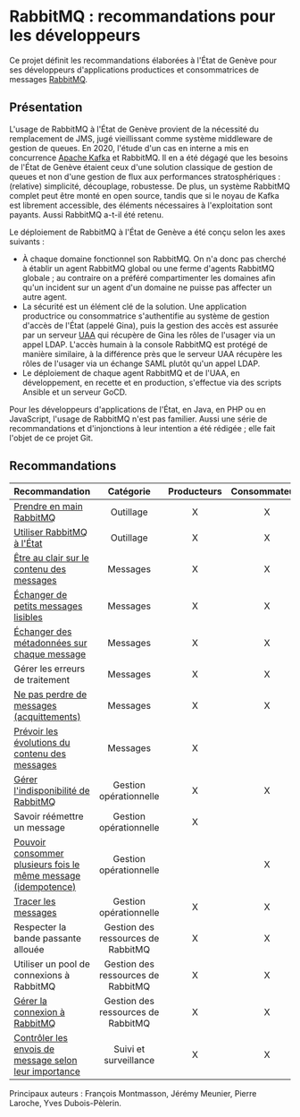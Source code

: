 # RabbitMQ : recommandations pour les développeurs

Ce projet définit les recommandations élaborées à l'État de Genève
pour ses développeurs d'applications productices et consommatrices de messages
[RabbitMQ](https://www.rabbitmq.com).

## Présentation

L'usage de RabbitMQ à l'État de Genève provient de la nécessité du remplacement de JMS,
jugé vieillissant comme système middleware de gestion de queues.
En 2020, l'étude d'un cas en interne a mis en concurrence
[Apache Kafka](https://kafka.apache.org) et RabbitMQ.
Il en a été dégagé que les besoins de l'État de Genève étaient ceux d'une solution classique
de gestion de queues et non
d'une gestion de flux aux performances stratosphériques : (relative) simplicité, découplage, robustesse.
De plus, un système RabbitMQ complet peut être monté en open source, tandis que si le noyau de Kafka
est librement accessible, des éléments nécessaires à l'exploitation sont payants.
Aussi RabbitMQ a-t-il été retenu.

Le déploiement de RabbitMQ à l'État de Genève a été conçu selon les axes suivants :
- À chaque domaine fonctionnel son RabbitMQ.
On n'a donc pas cherché à établir un agent RabbitMQ global ou une ferme d'agents RabbitMQ globale ;
au contraire on a préféré compartimenter les domaines afin qu'un incident sur un agent d'un domaine
ne puisse pas affecter un autre agent.
- La sécurité est un élément clé de la solution.
Une application productrice ou consommatrice s'authentifie au système de gestion d'accès de l'État
(appelé Gina), puis la gestion des accès est assurée par un serveur
[UAA](https://docs.cloudfoundry.org/concepts/architecture/uaa.html)
qui récupère de Gina les rôles de l'usager via un appel LDAP.
L'accès humain à la console RabbitMQ est protégé de manière similaire, à la différence près que
le serveur UAA récupère les rôles de l'usager via un échange SAML plutôt qu'un appel LDAP.
- Le déploiement de chaque agent RabbitMQ et de l'UAA, en développement, en recette et en production,
s'effectue via des scripts Ansible et un serveur GoCD.

Pour les développeurs d'applications de l'État, en Java, en PHP ou en JavaScript,
l'usage de RabbitMQ n'est pas familier.
Aussi une série de recommandations et d'injonctions à leur intention a été rédigée ;
elle fait l'objet de ce projet Git.

## Recommandations

| Recommandation | Catégorie | Producteurs | Consommateurs |
|----------------|:---------:|:-----------:|:-------------:|
| [Prendre en main RabbitMQ](items/prendre_en_main_rabbitmq.md) | Outillage | X | X |
| [Utiliser RabbitMQ à l'État](items/utiliser_rabbitmq_a_l_etat.md) | Outillage | X | X |
| [Être au clair sur le contenu des messages](items/etre_au_clair_sur_le_contenu_des_messages.md) | Messages | X | X |
| [Échanger de petits messages lisibles](items/echanger_de_petits_messages_lisibles.md) | Messages | X | X |
| [Échanger des métadonnées sur chaque message](items/echanger_des_metadonnees_sur_chaque_message.md) | Messages | X | X |
| Gérer les erreurs de traitement | Messages | X | X |
| [Ne pas perdre de messages (acquittements)](items/acquittements.md) | Messages | X | X |
| [Prévoir les évolutions du contenu des messages](items/prevoir_les_evolutions_des_messages.md) | Messages | X | |
| [Gérer l'indisponibilité de RabbitMQ](items/gerer_l_indisponibilite.md) | Gestion opérationnelle | X | X |
| Savoir réémettre un message | Gestion opérationnelle | X | |
| [Pouvoir consommer plusieurs fois le même message (idempotence)](items/idempotence.md) | Gestion opérationnelle | | X |
| [Tracer les messages](items/tracer_les_messages.md) | Gestion opérationnelle | X | X |
| Respecter la bande passante allouée | Gestion des ressources de RabbitMQ | X | X |
| Utiliser un pool de connexions à RabbitMQ | Gestion des ressources de RabbitMQ | X | X |
| [Gérer la connexion à RabbitMQ](items/gerer_la_connexion.md) | Gestion des ressources de RabbitMQ | X | X |
| [Contrôler les envois de message selon leur importance](items/controler_selon_l_importance.md) | Suivi et surveillance | X | X |

Principaux auteurs : François Montmasson, Jérémy Meunier, Pierre Laroche, Yves Dubois-Pèlerin.
